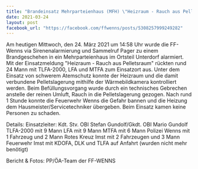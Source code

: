 ```yaml
---
title: "Brandeinsatz Mehrparteienhaus (MFH) \"Heizraum - Rauch aus Pelletsraum\""
date: 2021-03-24
layout: post
facebook_url: "https://facebook.com/ffwenns/posts/5308257999249282"
---
```


Am heutigen Mittwoch, den 24. März 2021 um 14:58 Uhr wurde die FF-Wenns via Sirenenalarmierung und Sammelruf Pager zu einem Brandgeschehen in ein Mehrparteienhaus im Ortsteil Unterdorf alarmiert.
Mit der Einsatzmeldung "Heizraum - Rauch aus Pelletsraum" rückten rund 24 Mann mit TLFA-2000, LFA und MTFA zum Einsatzort aus. 
Unter dem Einsatz von schwerem Atemschutz konnte der Heizraum und die damit verbundene Pelletslagerung mithilfe der Wärmebildkamera kontrolliert werden. Beim Befüllungsvorgang wurde durch ein technisches Gebrechen anstelle der reinen Umluft, Rauch in die Pelletslagerung gezogen. 
Nach rund 1 Stunde konnte die Feuerwehr Wenns die Gefahr bannen und die Heizung dem Hausmeister/Servicetechniker übergeben. 
Beim Einsatz kamen keine Personen zu schaden.

Details:
Einsatzleiter: Kdt. Stv. OBI Stefan Gundolf/Gkdt. OBI Mario Gundolf
TLFA-2000 mit 9 Mann
LFA mit 9 Mann
MTFA mit 6 Mann
Polizei Wenns mit 1 Fahrzeug und 2 Mann
Rotes Kreuz Imst mit 2 Fahrzeugen und 3 Mann
Feuerwehr Imst mit KDOFA, DLK und TLFA auf Anfahrt (wurden nicht mehr benötigt)

Bericht & Fotos: PP/ÖA-Team der FF-WENNS